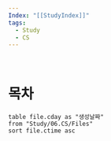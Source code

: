 ```yaml
---
Index: "[[StudyIndex]]"
tags:
  - Study
  - CS
---
```

   
   
# 목차
```dataview
table file.cday as "생성날짜"
from "Study/06.CS/Files"
sort file.ctime asc
```
